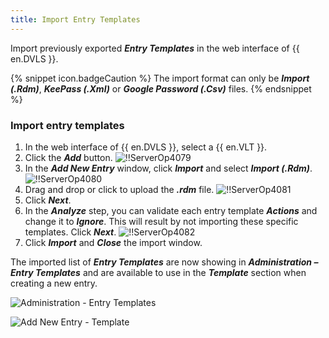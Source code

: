 ```yaml
---
title: Import Entry Templates
---
```

Import previously exported ***Entry Templates*** in the web interface of {{ en.DVLS }}.  

{% snippet icon.badgeCaution %} 
The import format can only be ***Import (.Rdm)***, ***KeePass (.Xml)*** or ***Google Password (.Csv)*** files. 
{% endsnippet %}
 
### Import entry templates 

1. In the web interface of {{ en.DVLS }}, select a {{ en.VLT }}. 
1. Click the ***Add*** button. 
![!!ServerOp4079](https://webdevolutions.azureedge.net/docs/en/server/ServerOp4079.png) 
1. In the ***Add New Entry*** window, click ***Import*** and select ***Import (.Rdm)***. 
![!!ServerOp4080](https://webdevolutions.azureedge.net/docs/en/server/ServerOp4080.png) 
1. Drag and drop or click to upload the ***.rdm*** file. 
![!!ServerOp4081](https://webdevolutions.azureedge.net/docs/en/server/ServerOp4081.png) 
1. Click ***Next***. 
1. In the ***Analyze*** step, you can validate each entry template ***Actions*** and change it to ***Ignore***. This will result by not importing these specific templates. Click ***Next***. 
![!!ServerOp4082](https://webdevolutions.azureedge.net/docs/en/server/ServerOp4082.png) 
1. Click ***Import*** and ***Close*** the import window.  

The imported list of ***Entry Templates*** are now showing in ***Administration – Entry Templates*** and are available to use in the ***Template*** section when creating a new entry. 

![Administration - Entry Templates](https://webdevolutions.azureedge.net/docs/en/server/ServerOp4083.png) 

![Add New Entry - Template](https://webdevolutions.azureedge.net/docs/en/server/ServerOp4084.png) 

